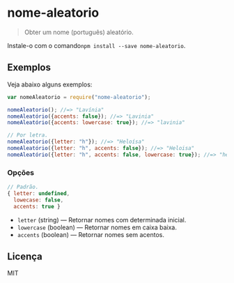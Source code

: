 # nome-aleatorio

> Obter um nome (português) aleatório.

Instale-o com o comando`npm install --save nome-aleatorio`.

## Exemplos

Veja abaixo alguns exemplos:

```js
var nomeAleatorio = require("nome-aleatorio");

nomeAleatorio(); //=> "Lavínia"
nomeAleatório({accents: false}); //=> "Lavinia"
nomeAleatório({accents: lowercase: true}); //=> "lavinia"

// Por letra.
nomeAleatorio({letter: "h"}); //=> "Heloísa"
nomeAleatório({letter: "h", accents: false}); //=> "Heloisa"
nomeAleatório({letter: "h", accents: false, lowercase: true}); //=> "heloisa"
```

### Opções

```js
// Padrão.
{ letter: undefined,
  lowecase: false,
  accents: true }
```

* `letter` (string) ― Retornar nomes com determinada inicial.
* `lowercase` (boolean) ― Retornar nomes em caixa baixa.
* `accents` (boolean) ― Retornar nomes sem acentos.

## Licença

MIT